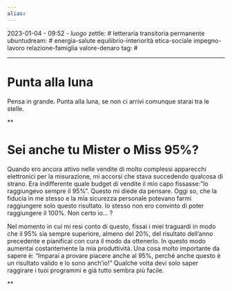 ```yaml
---
alias: 
---
```

2023-01-04 - 09:52 - *luogo*
zettle: # letteraria transitoria permanente
ubuntudream: # energia-salute equilibrio-interiorità etica-sociale impegno-lavoro relazione-famiglia valore-denaro 
tag: #

---
# Punta alla luna

Pensa in grande.
Punta alla luna, se non ci arrivi comunque starai tra le stelle.

**

# Sei anche tu Mister o Miss 95%?

Quando ero ancora attivo nelle vendite di molto complessi apparecchi elettronici per la misurazione, mi accorsi che stava succedendo qualcosa di strano. Era indifferente quale budget di vendite il mio capo fissasse:”Io raggiungevo sempre il 95%”. Questo mi diede da pensare. Oggi so, che la fiducia in me stesso e la mia sicurezza personale potevano farmi raggiungere solo questo risultato. Io stesso non ero convinto di poter raggiungere il 100%. Non certo io… ?

Nel momento in cui mi resi conto di questo, fissai i miei traguardi in modo che il 95% sia sempre superiore, almeno del 20%, del risultato dell’anno precedente e pianificai con cura il modo da ottenerlo. In questo modo aumentai costantemente la mia produttività. Una cosa molto importante da sapere è: “Imparai a provare piacere anche al 95%, perché anche questo è un risultato valido e lo sono anch’io!” Qualche volta devi solo saper raggirare i tuoi programmi e già tutto sembra più facile.

**